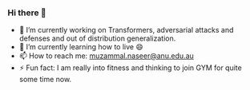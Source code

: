 ### Hi there 👋

- 🔭 I’m currently working on Transformers, adversarial attacks and defenses and out of distribution generalization.
- 🌱 I’m currently learning how to live 😄
- 📫 How to reach me: muzammal.naseer@anu.edu.au
- ⚡ Fun fact: I am really into fitness and thinking to join GYM for quite some time now.

<!-- - 👯 I’m looking to collaborate on 
- 🤔 I’m looking for help with ...
- 💬 Ask me about ...
- 😄 Pronouns: he/him/his
-->
